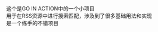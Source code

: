 <!--
 * @Author: haha_giraffe
 * @Date: 2020-01-02 18:00:45
 * @Description: README
 -->
这个是GO IN ACTION中的一个小项目   
用于在RSS资源中进行搜索匹配，涉及到了很多基础用法和实现   
是一个练手的不错项目